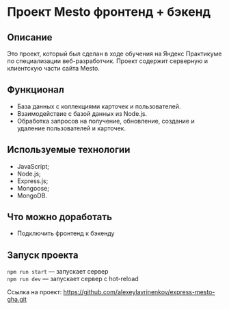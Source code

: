 # Проект Mesto фронтенд + бэкенд


## Описание

Это проект, который был сделан в ходе обучения на Яндекс Практикуме по специализации веб-разработчик. Проект содержит серверную и клиентскую части сайта Mesto.

## Функционал

* База данных с коллекциями карточек и пользователей. 
* Взаимодействие с базой данных из Node.js. 
* Обработка запросов на получение, обновление, создание и удаление пользователей и карточек.

## Используемые технологии

* JavaScript;
* Node.js;
* Express.js;
* Mongoose;
* MongoDB.

## Что можно доработать

* Подключить фронтенд к бэкенду

## Запуск проекта

`npm run start` — запускает сервер   
`npm run dev` — запускает сервер с hot-reload


Ссылка на проект: https://github.com/alexeylavrinenkov/express-mesto-gha.git

